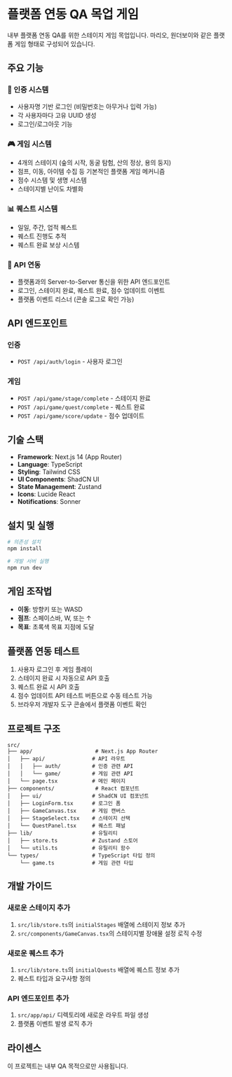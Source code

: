# 플랫폼 연동 QA 목업 게임

내부 플랫폼 연동 QA를 위한 스테이지 게임 목업입니다. 마리오, 원더보이와 같은 플랫폼 게임 형태로 구성되어 있습니다.

## 주요 기능

### 🔐 인증 시스템
- 사용자명 기반 로그인 (비밀번호는 아무거나 입력 가능)
- 각 사용자마다 고유 UUID 생성
- 로그인/로그아웃 기능

### 🎮 게임 시스템
- 4개의 스테이지 (숲의 시작, 동굴 탐험, 산의 정상, 용의 둥지)
- 점프, 이동, 아이템 수집 등 기본적인 플랫폼 게임 메커니즘
- 점수 시스템 및 생명 시스템
- 스테이지별 난이도 차별화

### 📊 퀘스트 시스템
- 일일, 주간, 업적 퀘스트
- 퀘스트 진행도 추적
- 퀘스트 완료 보상 시스템

### 🔌 API 연동
- 플랫폼과의 Server-to-Server 통신을 위한 API 엔드포인트
- 로그인, 스테이지 완료, 퀘스트 완료, 점수 업데이트 이벤트
- 플랫폼 이벤트 리스너 (콘솔 로그로 확인 가능)

## API 엔드포인트

### 인증
- `POST /api/auth/login` - 사용자 로그인

### 게임
- `POST /api/game/stage/complete` - 스테이지 완료
- `POST /api/game/quest/complete` - 퀘스트 완료
- `POST /api/game/score/update` - 점수 업데이트

## 기술 스택

- **Framework**: Next.js 14 (App Router)
- **Language**: TypeScript
- **Styling**: Tailwind CSS
- **UI Components**: ShadCN UI
- **State Management**: Zustand
- **Icons**: Lucide React
- **Notifications**: Sonner

## 설치 및 실행

```bash
# 의존성 설치
npm install

# 개발 서버 실행
npm run dev
```

## 게임 조작법

- **이동**: 방향키 또는 WASD
- **점프**: 스페이스바, W, 또는 ↑
- **목표**: 초록색 목표 지점에 도달

## 플랫폼 연동 테스트

1. 사용자 로그인 후 게임 플레이
2. 스테이지 완료 시 자동으로 API 호출
3. 퀘스트 완료 시 API 호출
4. 점수 업데이트 API 테스트 버튼으로 수동 테스트 가능
5. 브라우저 개발자 도구 콘솔에서 플랫폼 이벤트 확인

## 프로젝트 구조

```
src/
├── app/                    # Next.js App Router
│   ├── api/               # API 라우트
│   │   ├── auth/          # 인증 관련 API
│   │   └── game/          # 게임 관련 API
│   └── page.tsx           # 메인 페이지
├── components/             # React 컴포넌트
│   ├── ui/                # ShadCN UI 컴포넌트
│   ├── LoginForm.tsx      # 로그인 폼
│   ├── GameCanvas.tsx     # 게임 캔버스
│   ├── StageSelect.tsx    # 스테이지 선택
│   └── QuestPanel.tsx     # 퀘스트 패널
├── lib/                   # 유틸리티
│   ├── store.ts           # Zustand 스토어
│   └── utils.ts           # 유틸리티 함수
└── types/                 # TypeScript 타입 정의
    └── game.ts            # 게임 관련 타입
```

## 개발 가이드

### 새로운 스테이지 추가
1. `src/lib/store.ts`의 `initialStages` 배열에 스테이지 정보 추가
2. `src/components/GameCanvas.tsx`의 스테이지별 장애물 설정 로직 수정

### 새로운 퀘스트 추가
1. `src/lib/store.ts`의 `initialQuests` 배열에 퀘스트 정보 추가
2. 퀘스트 타입과 요구사항 정의

### API 엔드포인트 추가
1. `src/app/api/` 디렉토리에 새로운 라우트 파일 생성
2. 플랫폼 이벤트 발생 로직 추가

## 라이센스

이 프로젝트는 내부 QA 목적으로만 사용됩니다.
